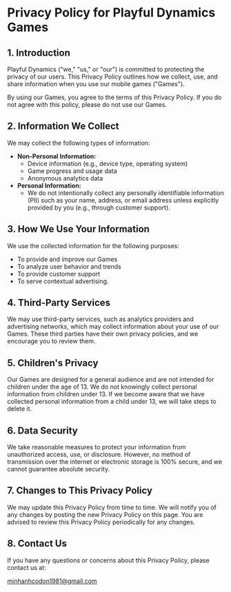 # Privacy Policy for Playful Dynamics Games


## 1. Introduction

Playful Dynamics ("we," "us," or "our") is committed to protecting the privacy of our users. This Privacy Policy outlines how we collect, use, and share information when you use our mobile games ("Games").

By using our Games, you agree to the terms of this Privacy Policy. If you do not agree with this policy, please do not use our Games.

## 2. Information We Collect

We may collect the following types of information:

* **Non-Personal Information:**
    * Device information (e.g., device type, operating system)
    * Game progress and usage data
    * Anonymous analytics data
* **Personal Information:**
    * We do not intentionally collect any personally identifiable information (PII) such as your name, address, or email address unless explicitly provided by you (e.g., through customer support).

## 3. How We Use Your Information

We use the collected information for the following purposes:

* To provide and improve our Games
* To analyze user behavior and trends
* To provide customer support
* To serve contextual advertising.

## 4. Third-Party Services

We may use third-party services, such as analytics providers and advertising networks, which may collect information about your use of our Games. These third parties have their own privacy policies, and we encourage you to review them.

## 5. Children's Privacy

Our Games are designed for a general audience and are not intended for children under the age of 13. We do not knowingly collect personal information from children under 13. If we become aware that we have collected personal information from a child under 13, we will take steps to delete it.

## 6. Data Security

We take reasonable measures to protect your information from unauthorized access, use, or disclosure. However, no method of transmission over the internet or electronic storage is 100% secure, and we cannot guarantee absolute security.

## 7. Changes to This Privacy Policy

We may update this Privacy Policy from time to time. We will notify you of any changes by posting the new Privacy Policy on this page. You are advised to review this Privacy Policy periodically for any changes.

## 8. Contact Us

If you have any questions or concerns about this Privacy Policy, please contact us at:

minhanhcodon1981@gmail.com
